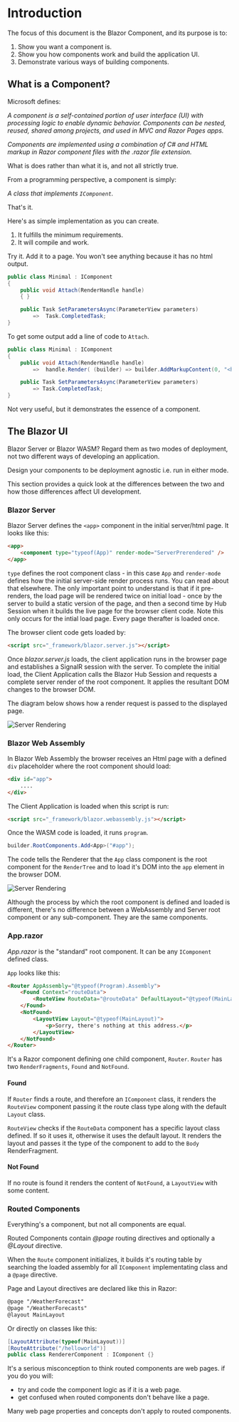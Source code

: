 # Introduction

The focus of this document is the Blazor Component, and its purpose is to:
1. Show you want a component is.
2. Show you how components work and build the application UI.
3. Demonstrate various ways of building components.

## What is a Component?

Microsoft defines:

*A component is a self-contained portion of user interface (UI) with processing logic to enable dynamic behavior. Components can be nested, reused, shared among projects, and used in MVC and Razor Pages apps.*

*Components are implemented using a combination of C# and HTML markup in Razor component files with the .razor file extension.*

What is does rather than what it is, and not all strictly true.

From a programming perspective, a component is simply: 

*A class that implements `IComponent`.*

That's it.

Here's as simple implementation as you can create.

1. It fulfills the minimum requirements.
2. It will compile and work.  

Try it. Add it to a page.  You won't see anything because it has no html output.

```csharp
public class Minimal : IComponent
{
    public void Attach(RenderHandle handle)
    { }

    public Task SetParametersAsync(ParameterView parameters)
        =>  Task.CompletedTask;
}
```

To get some output add a line of code to `Attach`.

```csharp
public class Minimal : IComponent
{
    public void Attach(RenderHandle handle)
        =>  handle.Render( (builder) => builder.AddMarkupContent(0, "<h1>Hello from Minimal</h1>") );

    public Task SetParametersAsync(ParameterView parameters)
        => Task.CompletedTask;
}
```

Not very useful, but it demonstrates the essence of a component.

## The Blazor UI

Blazor Server or Blazor WASM?  Regard them as two modes of deployment, not two different ways of developing an application.

Design your components to be deployment agnostic i.e. run in either mode.

This section provides a quick look at the differences between the two and how those differences affect UI development. 

### Blazor Server

Blazor Server defines the `<app>` component in the initial server/html page.  It looks like this:

```html
<app>
    <component type="typeof(App)" render-mode="ServerPrerendered" />
</app>
```
`type` defines the root component class - in this case `App` and `render-mode` defines how the initial server-side render process runs.  You can read about that elsewhere.  The only important point to understand is that if it pre-renders, the load page will be rendered twice on initial load - once by the server to build a static version of the page, and then a second time by Hub Session when it builds the live page for the browser client code.  Note this only occurs for the intial load page.  Every page therafter is loaded once.

The browser client code gets loaded by:

```html
<script src="_framework/blazor.server.js"></script>
```

Once *blazor.server.js* loads, the client application runs in the browser page and establishes a SignalR session with the server.  To complete the initial load, the Client Application calls the Blazor Hub Session and requests a complete server render of the root component.  It applies the resultant DOM changes to the browser DOM.

The diagram below shows how a render request is passed to the displayed page.

![Server Rendering](https://shauncurtis.github.io/articles/assets/Blazor-Components/Server-Render.png)

### Blazor Web Assembly

In Blazor Web Assembly the browser receives an Html page with a defined `div` placeholder where the root component should load: 

```html
<div id="app">
    ....
</div>
```

The Client Application is loaded when this script is run:

```html
<script src="_framework/blazor.webassembly.js"></script>
```

Once the WASM code is loaded, it runs `program`.

```csharp
builder.RootComponents.Add<App>("#app");
```

The code tells the Renderer that the `App` class component is the root component for the `RenderTree` and to load it's DOM into the `app` element in the browser DOM.

![Server Rendering](https://shauncurtis.github.io/articles/assets/Blazor-Components/Web-Assembly-Render.png)

Although the process by which the root component is defined and loaded is different, there's no difference between a WebAssembly and Server root component or any sub-component.  They are the same components. 

### App.razor
 
*App.razor* is the "standard" root component.  It can be any `IComponent` defined class.

`App` looks like this:

```html
<Router AppAssembly="@typeof(Program).Assembly">
    <Found Context="routeData">
        <RouteView RouteData="@routeData" DefaultLayout="@typeof(MainLayout)" />
    </Found>
    <NotFound>
        <LayoutView Layout="@typeof(MainLayout)">
            <p>Sorry, there's nothing at this address.</p>
        </LayoutView>
    </NotFound>
</Router>
```

It's a Razor component defining one child component, `Router`.  `Router` has two `RenderFragments`, `Found` and `NotFound`.  

#### Found

If `Router` finds a route, and therefore an `IComponent` class, it renders the `RouteView` component passing it the route class type along with the default `Layout` class.   

`RouteView` checks if the `RouteData` component has a specific layout class defined.  If so it uses it, otherwise it uses the default layout.  It renders the layout and passes it the type of the component to add to the `Body` RenderFragment.  

#### Not Found

If no route is found it renders the content of `NotFound`, a `LayoutView` with some content.

### Routed Components

Everything's a component, but not all components are equal.  

Routed Components contain *@page* routing directives and optionally a *@Layout* directive.

When the `Route` component initializes, it builds it's routing table by searching the loaded assembly for all `IComponent` implementating class and a `@page` directive.

Page and Layout directives are declared like this in Razor:
```html
@page "/WeatherForecast"
@page "/WeatherForecasts"
@layout MainLayout
```

Or directly on classes like this:

```csharp
[LayoutAttribute(typeof(MainLayout))]
[RouteAttribute("/helloworld")]
public class RendererComponent : IComponent {}
```

It's a serious misconception to think routed components are web pages. if you do you will:

 - try and code the component logic as if it is a web page.
 - get confused when routed components don't behave like a page.


Many web page properties and concepts don't apply to routed components.  
